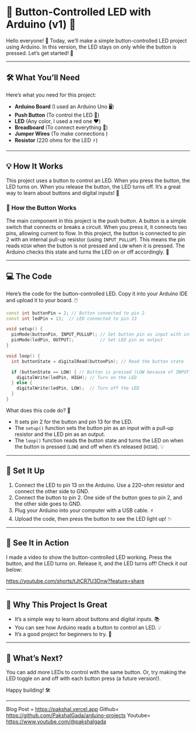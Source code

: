 # 🔘 Button-Controlled LED with Arduino (v1) 🔘

Hello everyone! 👋 Today, we’ll make a simple button-controlled LED project using Arduino. In this version, the LED stays on only while the button is pressed. Let’s get started! 🚀

---

## 🛠️ What You’ll Need

Here’s what you need for this project:

- **Arduino Board** (I used an Arduino Uno 🖥️)
- **Push Button** (To control the LED 🔘)
- **LED** (Any color, I used a red one ❤️)
- **Breadboard** (To connect everything 🧩)
- **Jumper Wires** (To make connections )
- **Resistor** (220 ohms for the LED ⚡)

---

## 💡 How It Works

This project uses a button to control an LED. When you press the button, the LED turns on. When you release the button, the LED turns off. It’s a great way to learn about buttons and digital inputs! 📘

### 🔧 How the Button Works

The main component in this project is the push button. A button is a simple switch that connects or breaks a circuit. When you press it, it connects two pins, allowing current to flow. In this project, the button is connected to pin 2 with an internal pull-up resistor (using `INPUT_PULLUP`). This means the pin reads `HIGH` when the button is not pressed and `LOW` when it is pressed. The Arduino checks this state and turns the LED on or off accordingly. 🔄


---

## 💻 The Code

Here’s the code for the button-controlled LED. Copy it into your Arduino IDE and upload it to your board. 🖱️

```cpp
const int buttonPin = 2; // Button connected to pin 2
const int ledPin = 13;  // LED connected to pin 13

void setup() {
  pinMode(buttonPin, INPUT_PULLUP); // Set button pin as input with internal pull-up resistor
  pinMode(ledPin, OUTPUT);          // Set LED pin as output
}

void loop() {
  int buttonState = digitalRead(buttonPin); // Read the button state

  if (buttonState == LOW) { // Button is pressed (LOW because of INPUT_PULLUP)
    digitalWrite(ledPin, HIGH); // Turn on the LED
  } else {
    digitalWrite(ledPin, LOW);  // Turn off the LED
  }
}

```

What does this code do? 🤔

- It sets pin 2 for the button and pin 13 for the LED.
- The `setup()` function sets the button pin as an input with a pull-up resistor and the LED pin as an output.
- The `loop()` function reads the button state and turns the LED on when the button is pressed (`LOW`) and off when it’s released (`HIGH`). 💡

---

## 🔧 Set It Up

1. Connect the LED to pin 13 on the Arduino. Use a 220-ohm resistor and connect the other side to GND.
2. Connect the button to pin 2. One side of the button goes to pin 2, and the other side goes to GND.
3. Plug your Arduino into your computer with a USB cable. ⚡
4. Upload the code, then press the button to see the LED light up! ✨

---

## 🎥 See It in Action

I made a video to show the button-controlled LED working. Press the button, and the LED turns on. Release it, and the LED turns off! Check it out below:

https://youtube.com/shorts/tJtCR7U3Dnw?feature=share

---

## 🌟 Why This Project Is Great

- It’s a simple way to learn about buttons and digital inputs. 📚
- You can see how Arduino reads a button to control an LED. 💡
- It’s a good project for beginners to try. 🌱

---

## 🚀 What’s Next?

You can add more LEDs to control with the same button. Or, try making the LED toggle on and off with each button press (a future version!).

Happy building! 🛠️

---
Blog Post = https://pakshal.vercel.app
Github= https://github.com/PakshalGada/arduino-projects
Youtube= https://www.youtube.com/@pakshalgada
